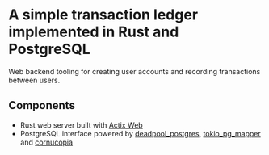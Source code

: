 # A simple transaction ledger implemented in Rust and PostgreSQL

Web backend tooling for creating user accounts and recording transactions between users.

## Components

* Rust web server built with [Actix Web](https://github.com/actix)
* PostgreSQL interface powered by [deadpool_postgres](https://crates.io/crates/deadpool-postgres), [tokio_pg_mapper](https://crates.io/crates/tokio-pg-mapper-derive) and [cornucopia](https://github.com/cornucopia-rs/cornucopia/#)